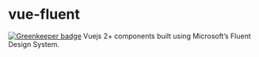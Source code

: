 # vue-fluent

[![Greenkeeper badge](https://badges.greenkeeper.io/mubaidr/vue-fluent.svg)](https://greenkeeper.io/)
Vuejs 2+ components built using Microsoft’s Fluent Design System.
